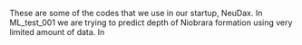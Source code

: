 These are some of the codes that we use in our startup, NeuDax. In ML_test_001 we are trying to predict depth of Niobrara formation using 
very limited amount of data. In 
